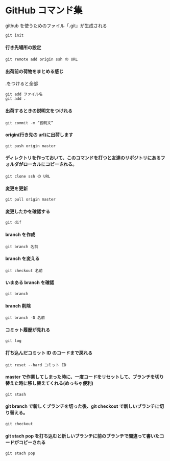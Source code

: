 # GitHub コマンド集

github を使うためのファイル「.git」が生成される

```
git init
```

#### 行き先場所の設定

```
git remote add origin ssh の URL
```

#### 出荷前の荷物をまとめる感じ

.をつけると全部

```
git add ファイル名
git add .
```

#### 出荷するときの説明文をつけれる

```
git commit -m ”説明文”
```

#### origin(行き先の url)に出荷します

```
git push origin master
```

#### ディレクトリを作っておいて、このコマンドを打つと友達のリポジトリにあるフォルダがローカルにコピーされる。

```
git clone ssh の URL
```

#### 変更を更新

```
git pull origin master
```

#### 変更したかを確認する

```
git dif
```

#### branch を作成

```
git branch 名前
```

#### branch を変える

```
git checkout 名前
```

#### いまある branch を確認

```
git branch
```

#### branch 削除

```
git branch -D 名前
```

#### コミット履歴が見れる

```
git log
```

#### 打ち込んだコミット ID のコードまで戻れる

```
git reset --hard コミット ID
```

#### master で作業してしまった時に、一度コードをリセットして、ブランチを切り替えた時に移し替えてくれる(めっちゃ便利)

```
git stash
```

#### git branch で新しくブランチを切った後、git checkout で新しいブランチに切り替える。

```
git checkout
```

#### git stach pop を打ち込むと新しいブランチに前のブランチで間違って書いたコードがコピーされる

```
git stach pop
```

